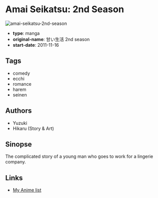 # Amai Seikatsu: 2nd Season

![amai-seikatsu-2nd-season](https://cdn.myanimelist.net/images/manga/2/116893.jpg)

-   **type**: manga
-   **original-name**: 甘い生活 2nd season
-   **start-date**: 2011-11-16

## Tags

-   comedy
-   ecchi
-   romance
-   harem
-   seinen

## Authors

-   Yuzuki
-   Hikaru (Story & Art)

## Sinopse

The complicated story of a young man who goes to work for a lingerie company.

## Links

-   [My Anime list](https://myanimelist.net/manga/68351/Amai_Seikatsu__2nd_Season)
